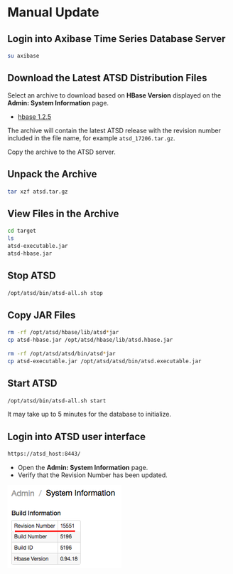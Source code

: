 # Manual Update

## Login into Axibase Time Series Database Server

```sh
su axibase
```

## Download the Latest ATSD Distribution Files

Select an archive to download based on **HBase Version** displayed on the **Admin: System Information** page.

* [hbase 1.2.5](https://www.axibase.com/public/atsd_update_latest.htm)

The archive will contain the latest ATSD release with the revision number included in the file name, for example `atsd_17206.tar.gz`.

Copy the archive to the ATSD server.

## Unpack the Archive

```sh
tar xzf atsd.tar.gz
```

## View Files in the Archive

```sh
cd target
ls
atsd-executable.jar
atsd-hbase.jar
```

## Stop ATSD

```sh
/opt/atsd/bin/atsd-all.sh stop
```

## Copy JAR Files

```sh
rm -rf /opt/atsd/hbase/lib/atsd*jar
cp atsd-hbase.jar /opt/atsd/hbase/lib/atsd.hbase.jar
```

```sh
rm -rf /opt/atsd/atsd/bin/atsd*jar
cp atsd-executable.jar /opt/atsd/atsd/bin/atsd.executable.jar
```

## Start ATSD

```sh
/opt/atsd/bin/atsd-all.sh start
```

It may take up to 5 minutes for the database to initialize.

## Login into ATSD user interface

```sh
https://atsd_host:8443/
```

* Open the **Admin: System Information** page.
* Verify that the Revision Number has been updated.

![](images/revision.png "ATSD Revision")

